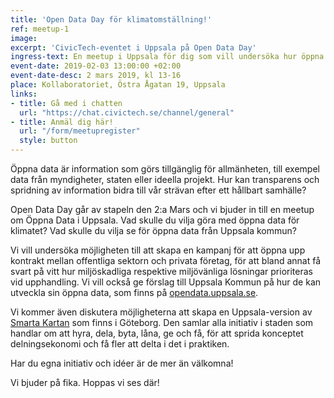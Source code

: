 ```yaml
---
title: 'Open Data Day för klimatomställning!' 
ref: meetup-1
image: 
excerpt: 'CivicTech-eventet i Uppsala på Open Data Day'
ingress-text: En meetup i Uppsala för dig som vill undersöka hur öppna data kan användas och skapas för att hjälpa oss praktiskt ställa om till en hållbar framtid.
event-date: 2019-02-03 13:00:00 +02:00
event-date-desc: 2 mars 2019, kl 13-16
place: Kollaboratoriet, Östra Ågatan 19, Uppsala
links:
- title: Gå med i chatten
  url: "https://chat.civictech.se/channel/general"
- title: Anmäl dig här!
  url: "/form/meetupregister"
  style: button
---
```


Öppna data är information som görs tillgänglig för allmänheten, till exempel data från myndigheter, staten eller ideella projekt. Hur kan transparens och spridning av information bidra till vår strävan efter ett hållbart samhälle? 

Open Data Day går av stapeln den 2:a Mars och vi bjuder in till en meetup om Öppna Data i Uppsala. Vad skulle du vilja göra med öppna data för klimatet? Vad skulle du vilja se för öppna data från Uppsala kommun?  

Vi vill undersöka möjligheten till att skapa en kampanj för att öppna upp kontrakt mellan offentliga sektorn och privata företag, för att bland annat få svart på vitt hur miljöskadliga respektive miljövänliga lösningar prioriteras vid upphandling. Vi vill också ge förslag till Uppsala Kommun på hur de kan utveckla sin öppna data, som finns på <a href="http://opendata.uppsala.se/">opendata.uppsala.se</a>. 

Vi kommer även diskutera möjligheterna att skapa en Uppsala-version av <a href="http://smartakartan.se">Smarta Kartan</a> som finns i Göteborg. Den samlar alla initiativ i staden som handlar om att hyra, dela, byta, låna, ge och få, för att sprida konceptet delningsekonomi och få fler att delta i det i praktiken.

Har du egna initiativ och idéer är de mer än välkomna! 

Vi bjuder på fika. Hoppas vi ses där!

